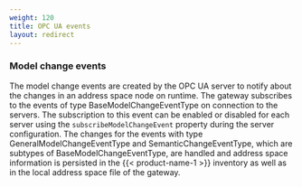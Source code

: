 ```yaml
---
weight: 120
title: OPC UA events
layout: redirect
---
```


### Model change events

The model change events are created by the OPC UA server to notify about the changes in an address space node on runtime.
The gateway subscribes to the events of type BaseModelChangeEventType on connection to the servers. The subscription to this event can be enabled or disabled for each server
using the `subscribeModelChangeEvent` property during the server configuration. The changes for the events with type GeneralModelChangeEventType and SemanticChangeEventType, which are subtypes
of BaseModelChangeEventType, are handled and address space information is persisted in the {{< product-name-1 >}} inventory as well as in the local address space file of the gateway.
